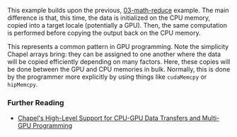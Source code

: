 This example builds upon the previous,
[03-math-reduce](https://github.com/e-kayrakli/ChapelOnGpu/tree/main/03-math-reduce)
example. The main difference is that, this time, the data is initialized on the
CPU memory, copied into a target locale (potentially a GPU). Then, the same
computation is performed before copying the output back on the CPU memory.

This represents a common pattern in GPU programming. Note the simplicity Chapel
arrays bring: they can be assigned to one another where the data will be copied
efficiently depending on many factors. Here, these copies will be done between
the GPU and CPU memories in bulk. Normally, this is done by the programmer more
explicitly by using things like `cudaMemcpy` or `hipMemcpy`.

### Further Reading
- [Chapel's High-Level Support for CPU-GPU Data Transfers and Multi-GPU Programming](https://chapel-lang.org/blog/posts/gpu-data-movement/)
